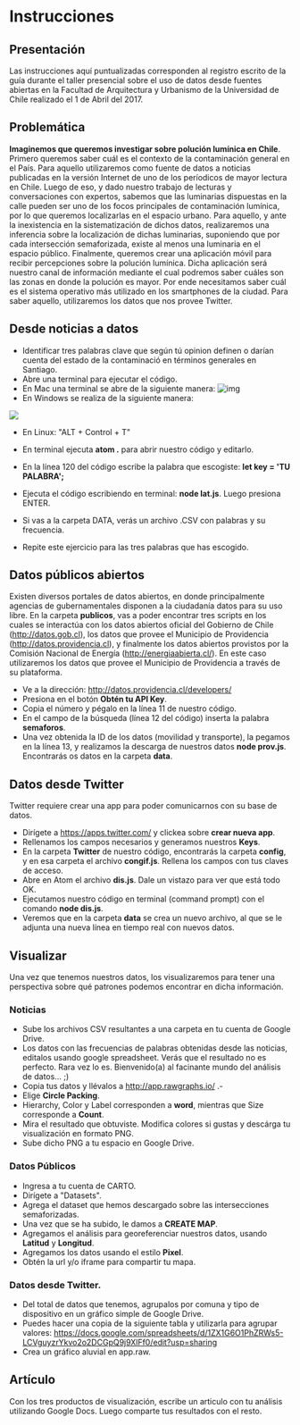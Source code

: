 # Instrucciones

## Presentación
Las instrucciones aquí puntualizadas corresponden al registro escrito de la guía durante el taller presencial sobre el uso de datos desde fuentes abiertas en la Facultad de Arquitectura y Urbanismo de la Universidad de Chile realizado el 1 de Abril del 2017.

## Problemática
**Imaginemos que queremos investigar sobre polución lumínica en Chile**. Primero queremos saber cuál es el contexto de la contaminación general en el País. Para aquello utilizaremos como fuente de datos a noticias publicadas en la versión Internet de uno de los períodicos de mayor lectura en Chile. Luego de eso, y dado nuestro trabajo de lecturas y conversaciones con expertos, sabemos que las luminarias dispuestas en la calle pueden ser uno de los focos principales de contaminación lumínica, por lo que queremos localizarlas en el espacio urbano. Para aquello, y ante la inexistencia en la sistematización de dichos datos, realizaremos una inferencia sobre la localización de dichas luminarias, suponiendo que por cada intersección semaforizada, existe al menos una luminaria en el espacio público. Finalmente, queremos crear una aplicación móvil para recibir percepciones sobre la polución lumínica. Dicha aplicación será nuestro canal de información mediante el cual podremos saber cuáles son las zonas en donde la polución es mayor. Por ende necesitamos saber cuál es el sistema operativo más utilizado en los smartphones de la ciudad. Para saber aquello, utilizaremos los datos que nos provee Twitter.

## Desde noticias a datos
- Identificar tres palabras clave que según tú opinion definen o darían cuenta del estado de la contaminació en términos generales en Santiago.
- Abre una terminal para ejecutar el código.
- En Mac una terminal se abre de la siguiente manera: ![img](http://blog.teamtreehouse.com/wp-content/uploads/2012/09/Screen-Shot-2012-09-25-at-12.57.00-PM.png)
- En Windows se realiza de la siguiente manera:

![](http://www.digitalcitizen.life/sites/default/files/img/cmd_prompt_launch/cmdl3.png)

- En Linux:
"ALT + Control + T"

- En terminal ejecuta **atom .** para abrir nuestro código y editarlo.
- En la línea 120 del código escribe la palabra que escogiste: **let key = 'TU PALABRA';**
- Ejecuta el código escribiendo en terminal: **node lat.js**. Luego presiona ENTER.
- Si vas a la carpeta DATA, verás un archivo .CSV con palabras y su frecuencia.
- Repite este ejercicio para las tres palabras que has escogido.

## Datos públicos abiertos
Existen diversos portales de datos abiertos, en donde principalmente agencias de gubernamentales disponen a la ciudadanía datos para su uso libre. En la carpeta **publicos**, vas a poder encontrar tres scripts en los cuales se interactúa con los datos abiertos oficial del Gobierno de Chile (http://datos.gob.cl), los datos que provee el Municipio de Providencia (http://datos.providencia.cl), y finalmente los datos abiertos provistos por la Comisión Nacional de Energía (http://energiaabierta.cl/). En este caso utilizaremos los datos que provee el Municipio de Providencia a través de su plataforma.

- Ve a la dirección: http://datos.providencia.cl/developers/
- Presiona en el botón **Obtén tu API Key**.
- Copia el número y pégalo en la línea 11 de nuestro código.
- En el campo de la búsqueda (línea 12 del código) inserta la palabra **semaforos**.
- Una vez obtenida la ID de los datos (movilidad y transporte), la pegamos en la línea 13, y realizamos la descarga de nuestros datos **node prov.js**. Encontrarás os datos en la carpeta **data**.


## Datos desde Twitter
Twitter requiere crear una app para poder comunicarnos con su base de datos.
- Dirígete a https://apps.twitter.com/ y clickea sobre **crear nueva app**.
- Rellenamos los campos necesarios y generamos nuestros **Keys**.
- En la carpeta **Twitter** de nuestro código, encontrarás la carpeta **config**, y en esa carpeta el archivo **congif.js**. Rellena los campos con tus claves de acceso.
- Abre en Atom el archivo **dis.js**. Dale un vistazo para ver que está todo OK.
- Ejecutamos nuestro código en terminal (command prompt) con el comando **node dis.js**.
- Veremos que en la carpeta **data** se crea un nuevo archivo, al que se le adjunta una nueva línea en tiempo real con nuevos datos.

## Visualizar
Una vez que tenemos nuestros datos, los visualizaremos para tener una perspectiva sobre qué patrones podemos encontrar en dicha información.

### Noticias
- Sube los archivos CSV resultantes a una carpeta en tu cuenta de Google Drive.
- Los datos con las frecuencias de palabras obtenidas desde las noticias, editalos usando google spreadsheet. Verás que el resultado no es perfecto. Rara vez lo es. Bienvenido(a) al facinante mundo del análisis de datos... ;)
- Copia tus datos y llévalos a http://app.rawgraphs.io/ .-
- Elige **Circle Packing**.
- Hierarchy, Color y Label corresponden a **word**, mientras que Size corresponde a **Count**.
- Mira el resultado que obtuviste. Modifica colores si gustas y descárga tu visualización en formato PNG.
- Sube dicho PNG a tu espacio en Google Drive.

### Datos Públicos
- Ingresa a tu cuenta de CARTO.
- Dirígete a "Datasets".
- Agrega el dataset que hemos descargado sobre las intersecciones semaforizadas.
- Una vez que se ha subido, le damos a **CREATE MAP**.
- Agregamos el análisis para georeferenciar nuestros datos, usando **Latitud** y **Longitud**.
- Agregamos los datos usando el estilo **Pixel**.
- Obtén la url y/o iframe para compartir tu mapa.

### Datos desde Twitter.
- Del total de datos que tenemos, agrupalos por comuna y tipo de dispositivo en un gráfico simple de Google Drive.
- Puedes hacer una copia de la siguiente tabla y utilizarla para agrupar valores: https://docs.google.com/spreadsheets/d/1ZX1G6O1PhZRWs5-LCVguyzrYkvo2o2DCGpQ9j9XlFf0/edit?usp=sharing
- Crea un gráfico aluvial en app.raw.

## Artículo
Con los tres productos de visualización, escribe un articulo con tu análisis utilizando Google Docs. Luego comparte tus resultados con el resto.
